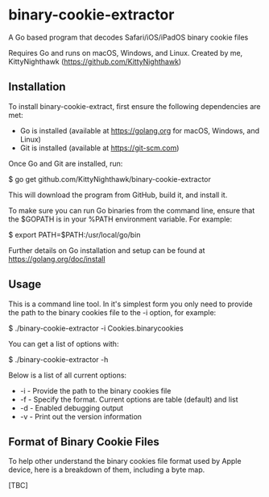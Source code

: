 # binary-cookie-extractor
A Go based program that decodes Safari/iOS/iPadOS binary cookie files

Requires Go and runs on macOS, Windows, and Linux. Created by me, KittyNighthawk (https://github.com/KittyNighthawk)

## Installation
To install binary-cookie-extract, first ensure the following dependencies are met:
- Go is installed (available at https://golang.org for macOS, Windows, and Linux)
- Git is installed (available at https://git-scm.com)

Once Go and Git are installed, run:

$ go get github.com/KittyNighthawk/binary-cookie-extractor

This will download the program from GitHub, build it, and install it.

To make sure you can run Go binaries from the command line, ensure that the $GOPATH is in your %PATH environment variable. For example:

$ export PATH=$PATH:/usr/local/go/bin

Further details on Go installation and setup can be found at https://golang.org/doc/install

## Usage
This is a command line tool. In it's simplest form you only need to provide the path to the binary cookies file to the -i option, for example:

$ ./binary-cookie-extractor -i Cookies.binarycookies

You can get a list of options with:

$ ./binary-cookie-extractor -h

Below is a list of all current options:
- -i - Provide the path to the binary cookies file
- -f - Specify the format. Current options are table (default) and list
- -d - Enabled debugging output
- -v - Print out the version information

## Format of Binary Cookie Files
To help other understand the binary cookies file format used by Apple device, here is a breakdown of them, including a byte map.

[TBC]
